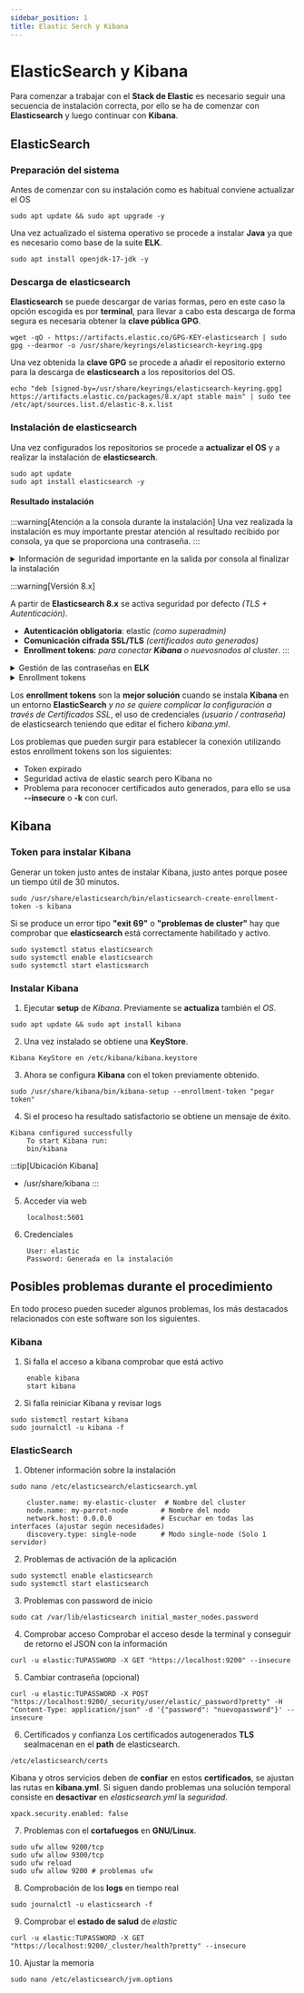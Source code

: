 ```yaml
---
sidebar_position: 1
title: Elastic Serch y Kibana
---
```

# ElasticSearch y Kibana
Para comenzar a trabajar con el **Stack de Elastic** es necesario seguir una secuencia de instalación correcta, por ello se ha de comenzar con **Elasticsearch** y luego continuar con **Kibana**.

## ElasticSearch

### Preparación del sistema
Antes de comenzar con su instalación como es habitual conviene actualizar el OS
```
sudo apt update && sudo apt upgrade -y
```
Una vez actualizado el sistema operativo se procede a instalar **Java** ya que es necesario como base de la suite **ELK**.
```
sudo apt install openjdk-17-jdk -y
```

### Descarga de elasticsearch

**Elasticsearch** se puede descargar de varias formas, pero en este caso la opción escogida es por **terminal**, para llevar a cabo esta descarga de forma segura es necesaria obtener la **clave pública GPG**.
```
wget -qO - https://artifacts.elastic.co/GPG-KEY-elasticsearch | sudo gpg --dearmor -o /usr/share/keyrings/elasticsearch-keyring.gpg
```
Una vez obtenida la **clave GPG** se procede a añadir el repositorio externo para la descarga de **elasticsearch** a los repositorios del OS.
```
echo "deb [signed-by=/usr/share/keyrings/elasticsearch-keyring.gpg] https://artifacts.elastic.co/packages/8.x/apt stable main" | sudo tee /etc/apt/sources.list.d/elastic-8.x.list
```

### Instalación de elasticsearch

Una vez configurados los repositorios se procede a **actualizar el OS** y a realizar la instalación de **elasticsearch**.
```
sudo apt update 
sudo apt install elasticsearch -y
```

#### Resultado instalación
:::warning[Atención a la consola durante la instalación]
Una vez realizada la instalación es muy importante prestar atención al resultado recibido por consola, ya que se proporciona una contraseña.
:::

<details>
<summary>
Información de seguridad importante en la salida por consola al finalizar la instalación
</summary>

```
Authentication and authorization are enabled. **TLS** for the transport
and **HTTP layers** is enabled and configured.

The **generated password** for the elastic built-in **superuser** is:
**J3q11Z4lUB7Vv8f5ioMh**

If this node should join an existing cluster, you can reconfigure this
with *'/usr/share/elasticsearch/bin/elasticsearch-reconfigure-node
--enrollment-token "token-here"'* after creating an enrollment token on
your existing cluster.

You can complete the following actions at any time:

**Reset the password** of the elastic built-in **superuser** with
*'/usr/share/elasticsearch/bin/elasticsearch-reset-password -u
elastic'*.

**Generate an enrollment token** for **Kibana instances** with
*'/usr/share/elasticsearch/bin/elasticsearch-create-enrollment-token -s
kibana'*.

**Generate an enrollment token** for **Elasticsearch nodes** with
*'/usr/share/elasticsearch/bin/elasticsearch-create-enrollment-token -s
node'*.
```

</details>

:::warning[Versión 8.x]

A partir de **Elasticsearch 8.x** se activa seguridad por defecto *(TLS + Autenticación)*.
- **Autenticación obligatoria**: elastic *(como superadmin)*
- **Comunicación cifrada SSL/TLS** *(certificados auto generados)* 
- **Enrollment tokens**: *para conectar **Kibana** o nuevosnodos al cluster*. 
:::

<details>
<summary>
Gestión de las contraseñas en <b>ELK</b>
</summary>

La **contraseña inicial** de **elasticsearch** se almacena en la siguiente ruta.
```
var/lib/elasticsearch/initial_master_nodes.password
```
En caso de perdida de la misma se puede generar una **nueva contraseña** con el siguiente comando.
```
sudo /usr/share/elasticsearch/bin/elasticsearch-reset-password -u elastic
```
</details>
<details>
<summary>
Enrollment tokens
</summary>

Los **enrollment tokens** son *tokens de duración temporal* para que
**Kibana** se pueda **unir** al *cluster de elasticsearch* de forma
segura, poseen un **tiempo de vida** de **30 minutos**.

Su mayor ventaja es la facilidad para integrar elascticsearch y kibana
sin tener que usar certificados de forma manual.


- **Creación de un enrollment token para un user Kibana**
```
sudo /usr/share/elasticsearch/bin/elasticsearch-create-enrollment-token -s kibana
```

- **Creación de un enrollment tolen para conectar nuevos nodos adicionales**
```
sudo /usr/share/elasticsearch/bin/elasticsearch-create-enrollment-token -s kibana
```
</details>

Los **enrollment tokens** son la **mejor solución** cuando se instala
**Kibana** en un entorno **ElasticSearch** *y no se quiere complicar la
configuración a través de Certificados SSL*, el uso de credenciales
*(usuario / contraseña)* de elasticsearch teniendo que editar el fichero
*kibana.yml*.

Los problemas que pueden surgir para establecer la conexión utilizando
estos enrollment tokens son los siguientes:

- Token expirado
- Seguridad activa de elastic search pero Kibana no
- Problema para reconocer certificados auto generados, para ello se usa
  **--insecure** o **-k** con curl.

## Kibana

### Token para instalar Kibana

Generar un token justo antes de instalar Kibana, justo antes porque posee un tiempo útil de 30 minutos.
```
sudo /usr/share/elasticsearch/bin/elasticsearch-create-enrollment-token -s kibana
```
Si se produce un error tipo **"exit 69"** o **"problemas de cluster"** hay que comprobar que **elasticsearch** está correctamente habilitado y activo.
```
sudo systemctl status elasticsearch
sudo systemctl enable elasticsearch
sudo systemctl start elasticsearch
```
### Instalar Kibana
1.  Ejecutar **setup** de *Kibana*. Previamente se **actualiza** también el *OS*.
```
sudo apt update && sudo apt install kibana
```

2.  Una vez instalado se obtiene una **KeyStore**.
```
Kibana KeyStore en /etc/kibana/kibana.keystore
```

3.  Ahora se configura **Kibana** con el token previamente obtenido.
```
sudo /usr/share/kibana/bin/kibana-setup --enrollment-token "pegar token"
```

4.  Si el proceso ha resultado satisfactorio se obtiene un mensaje de éxito.

```
Kibana configured successfully
    To start Kibana run:
    bin/kibana
```

:::tip[Ubicación Kibana]
 - /usr/share/kibana 
:::
 
5. Acceder via web
```
    localhost:5601
```
6.  Credenciales
```
    User: elastic
    Password: Generada en la instalación
```

## Posibles problemas durante el procedimiento
En todo proceso pueden suceder algunos problemas, los más destacados relacionados con este software son los siguientes.

### Kibana
1.  Si falla el acceso a kibana comprobar que está activo
```
    enable kibana
    start kibana
```

2.  Si falla reiniciar Kibana y revisar logs
```
sudo sistemctl restart kibana
sudo journalctl -u kibana -f
```

### ElasticSearch

1.  Obtener información sobre la instalación
```
sudo nano /etc/elasticsearch/elasticsearch.yml

    cluster.name: my-elastic-cluster  # Nombre del cluster
    node.name: my-parrot-node        # Nombre del nodo
    network.host: 0.0.0.0            # Escuchar en todas las interfaces (ajustar según necesidades)
    discovery.type: single-node      # Modo single-node (Solo 1 servidor)
```

2.  Problemas de activación de la aplicación
```
sudo systemctl enable elasticsearch
sudo systemctl start elasticsearch
```
3.  Problemas con password de inicio
```
sudo cat /var/lib/elasticsearch initial_master_nodes.password
```
4.  Comprobar acceso Comprobar el acceso desde la terminal y conseguir
    de retorno el JSON con la información
```
curl -u elastic:TUPASSWORD -X GET "https://localhost:9200" --insecure
```

5.  Cambiar contraseña (opcional)

```
curl -u elastic:TUPASSWORD -X POST "https://localhost:9200/_security/user/elastic/_password?pretty" -H "Content-Type: application/json" -d '{"password": "nuevopassword"}' --insecure
```

6.  Certificados y confianza
Los certificados autogenerados **TLS** sealmacenan en el **path** de elasticsearch.

```
/etc/elasticsearch/certs
```

Kibana y otros servicios deben de **confiar** en estos **certificados**,
se ajustan las rutas en **kibana.yml**. Si siguen dando problemas una
solución temporal consiste en **desactivar** en *elasticsearch.yml* la
*seguridad*.
```
xpack.security.enabled: false
```

7.  Problemas con el **cortafuegos** en **GNU/Linux**.
```
sudo ufw allow 9200/tcp
sudo ufw allow 9300/tcp
sudo ufw reload
sudo ufw allow 9200 # problemas ufw
```

8.  Comprobación de los **logs** en tiempo real
```
sudo journalctl -u elasticsearch -f
```

9.  Comprobar el **estado de salud** de *elastic*
```
curl -u elastic:TUPASSWORD -X GET "https://localhost:9200/_cluster/health?pretty" --insecure
```

10. Ajustar la memoria
```
sudo nano /etc/elasticsearch/jvm.options 
```